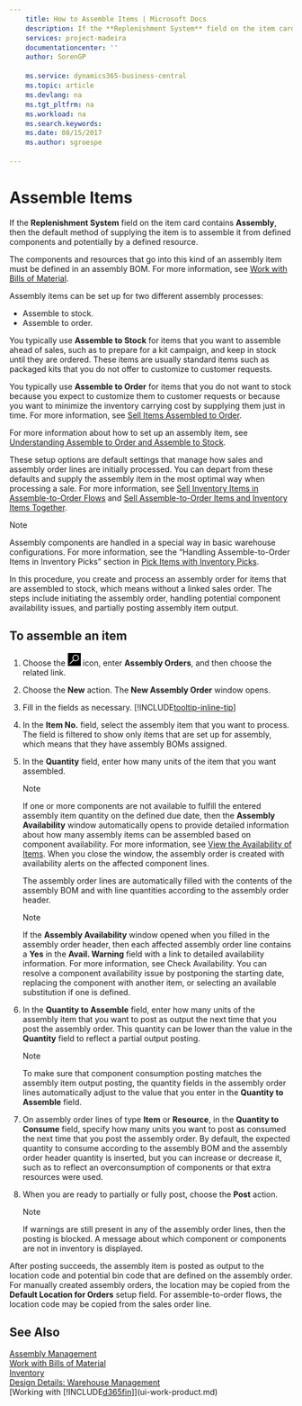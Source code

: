 ```yaml
---
    title: How to Assemble Items | Microsoft Docs
    description: If the **Replenishment System** field on the item card contains **Assembly**, then the default method of supplying the item is to assemble it from defined components and potentially by a defined resource.
    services: project-madeira
    documentationcenter: ''
    author: SorenGP

    ms.service: dynamics365-business-central
    ms.topic: article
    ms.devlang: na
    ms.tgt_pltfrm: na
    ms.workload: na
    ms.search.keywords:
    ms.date: 08/15/2017
    ms.author: sgroespe

---
```

# Assemble Items
If the **Replenishment System** field on the item card contains **Assembly**, then the default method of supplying the item is to assemble it from defined components and potentially by a defined resource.  

The components and resources that go into this kind of an assembly item must be defined in an assembly BOM. For more information, see [Work with Bills of Material](inventory-how-work-BOMs.md).  

Assembly items can be set up for two different assembly processes:  

-   Assemble to stock.  
-   Assemble to order.  

You typically use **Assemble to Stock** for items that you want to assemble ahead of sales, such as to prepare for a kit campaign, and keep in stock until they are ordered. These items are usually standard items such as packaged kits that you do not offer to customize to customer requests.  

You typically use **Assemble to Order** for items that you do not want to stock because you expect to customize them to customer requests or because you want to minimize the inventory carrying cost by supplying them just in time. For more information, see [Sell Items Assembled to Order](assembly-how-to-sell-items-assembled-to-order.md).  

For more information about how to set up an assembly item, see [Understanding Assemble to Order and Assemble to Stock](assembly-assemble-to-order-or-assemble-to-stock.md).  

These setup options are default settings that manage how sales and assembly order lines are initially processed. You can depart from these defaults and supply the assembly item in the most optimal way when processing a sale. For more information, see [Sell Inventory Items in Assemble-to-Order Flows](assembly-how-to-sell-assemble-to-order-items-and-inventory-items-together.md) and [Sell Assemble-to-Order Items and Inventory Items Together](assembly-how-to-sell-assemble-to-order-items-and-inventory-items-together.md).

> [!NOTE]  
> Assembly components are handled in a special way in basic warehouse configurations. For more information, see the “Handling Assemble-to-Order Items in Inventory Picks” section in [Pick Items with Inventory Picks](warehouse-how-to-pick-items-with-inventory-picks.md).   

In this procedure, you create and process an assembly order for items that are assembled to stock, which means without a linked sales order. The steps include initiating the assembly order, handling potential component availability issues, and partially posting assembly item output.

## To assemble an item  
1.  Choose the ![Search for Page or Report](media/ui-search/search_small.png "Search for Page or Report icon") icon, enter **Assembly Orders**, and then choose the related link.  
2.  Choose the **New** action. The **New Assembly Order** window opens.  
3.  Fill in the fields as necessary. [!INCLUDE[tooltip-inline-tip](includes/tooltip-inline-tip_md.md)]
4.  In the **Item No.** field, select the assembly item that you want to process. The field is filtered to show only items that are set up for assembly, which means that they have assembly BOMs assigned.  
5.  In the **Quantity** field, enter how many units of the item that you want assembled.  

    > [!NOTE]  
    >  If one or more components are not available to fulfill the entered assembly item quantity on the defined due date, then the **Assembly Availability** window automatically opens to provide detailed information about how many assembly items can be assembled based on component availability. For more information, see [View the Availability of Items](inventory-how-availability-overview.md). When you close the window, the assembly order is created with availability alerts on the affected component lines.  

    The assembly order lines are automatically filled with the contents of the assembly BOM and with line quantities according to the assembly order header.  

    > [!NOTE]  
    >  If the **Assembly Availability** window opened when you filled in the assembly order header, then each affected assembly order line contains a **Yes** in the **Avail. Warning** field with a link to detailed availability information. For more information, see Check Availability. You can resolve a component availability issue by postponing the starting date, replacing the component with another item, or selecting an available substitution if one is defined.  

6.  In the **Quantity to Assemble** field, enter how many units of the assembly item that you want to post as output the next time that you post the assembly order. This quantity can be lower than the value in the **Quantity** field to reflect a partial output posting.  

    > [!NOTE]  
    >  To make sure that component consumption posting matches the assembly item output posting, the quantity fields in the assembly order lines automatically adjust to the value that you enter in the **Quantity to Assemble** field.  
7.  On assembly order lines of type **Item** or **Resource**, in the **Quantity to Consume** field, specify how many units you want to post as consumed the next time that you post the assembly order. By default, the expected quantity to consume according to the assembly BOM and the assembly order header quantity is inserted, but you can increase or decrease it, such as to reflect an overconsumption of components or that extra resources were used.  
8.  When you are ready to partially or fully post, choose the **Post** action.  

    > [!NOTE]  
    >  If warnings are still present in any of the assembly order lines, then the posting is blocked. A message about which component or components are not in inventory is displayed.  

After posting succeeds, the assembly item is posted as output to the location code and potential bin code that are defined on the assembly order. For manually created assembly orders, the location may be copied from the **Default Location for Orders** setup field. For assemble-to-order flows, the location code may be copied from the sales order line.  

## See Also
[Assembly Management](assembly-assemble-items.md)  
[Work with Bills of Material](inventory-how-work-BOMs.md)  
[Inventory](inventory-manage-inventory.md)  
[Design Details: Warehouse Management](design-details-warehouse-management.md)  
[Working with [!INCLUDE[d365fin](includes/d365fin_md.md)]](ui-work-product.md)
